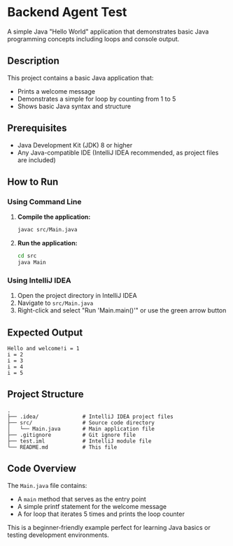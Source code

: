 # Backend Agent Test

A simple Java "Hello World" application that demonstrates basic Java programming concepts including loops and console output.

## Description

This project contains a basic Java application that:
- Prints a welcome message
- Demonstrates a simple for loop by counting from 1 to 5
- Shows basic Java syntax and structure

## Prerequisites

- Java Development Kit (JDK) 8 or higher
- Any Java-compatible IDE (IntelliJ IDEA recommended, as project files are included)

## How to Run

### Using Command Line

1. **Compile the application:**
   ```bash
   javac src/Main.java
   ```

2. **Run the application:**
   ```bash
   cd src
   java Main
   ```

### Using IntelliJ IDEA

1. Open the project directory in IntelliJ IDEA
2. Navigate to `src/Main.java`
3. Right-click and select "Run 'Main.main()'" or use the green arrow button

## Expected Output

```
Hello and welcome!i = 1
i = 2
i = 3
i = 4
i = 5
```

## Project Structure

```
.
├── .idea/              # IntelliJ IDEA project files
├── src/                # Source code directory
│   └── Main.java       # Main application file
├── .gitignore          # Git ignore file
├── test.iml            # IntelliJ module file
└── README.md           # This file
```

## Code Overview

The `Main.java` file contains:
- A `main` method that serves as the entry point
- A simple printf statement for the welcome message
- A for loop that iterates 5 times and prints the loop counter

This is a beginner-friendly example perfect for learning Java basics or testing development environments.